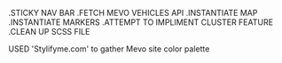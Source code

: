 .STICKY NAV BAR
.FETCH MEVO VEHICLES API
.INSTANTIATE MAP
.INSTANTIATE MARKERS 
.ATTEMPT TO IMPLIMENT CLUSTER FEATURE
.CLEAN UP SCSS FILE


USED 'Stylifyme.com' to gather Mevo site color palette